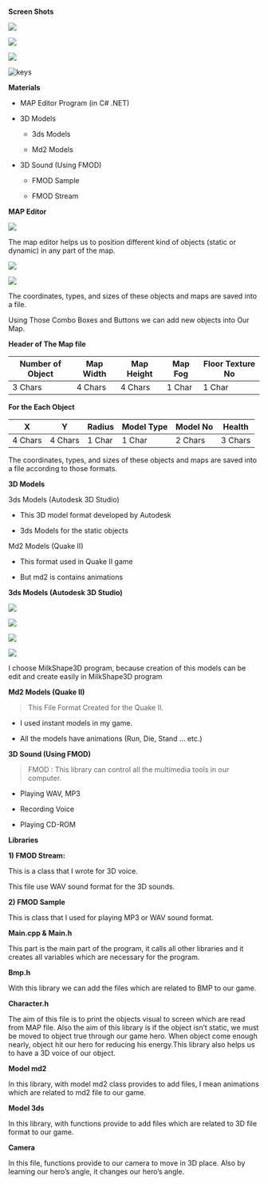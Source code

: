 **Screen Shots**

![](media/de53d22f2e8c800f98ad23670cb08c40.png)

![](media/3dbd5145f6784684740df476531dfbe0.png)

![](media/debf0d071ae4935875b4dca263a45aed.png)

![keys](media/d2736fe396080cad87d11d57b5e25efc.jpg)

**Materials**

-   MAP Editor Program (in C\# .NET)

-   3D Models

    -   3ds Models

    -   Md2 Models

-   3D Sound (Using FMOD)

    -   FMOD Sample

    -   FMOD Stream

**MAP Editor**

![](media/f8614577d6572ca361798cd1490d99db.png)

The map editor helps us to position different kind of objects (static or
dynamic) in any part of the map.

![](media/929876af2de054b9f5dce71e69ae83cd.png)

![](media/dcf8febbc83cee2bca80c1b490e850c9.png)

The coordinates, types, and sizes of these objects and maps are saved into a
file.

Using Those Combo Boxes and Buttons we can add new objects into Our Map.

**Header of The Map file**

| Number of Object | Map Width | Map Height | Map Fog | Floor Texture No |
|------------------|-----------|------------|---------|------------------|
| 3 Chars          | 4 Chars   | 4 Chars    | 1 Char  | 1 Char           |

**For the Each Object**

| X       | Y       | Radius | Model Type | Model No | Health  |
|---------|---------|--------|------------|----------|---------|
| 4 Chars | 4 Chars | 1 Char | 1 Char     | 2 Chars  | 3 Chars |

The coordinates, types, and sizes of these objects and maps are saved into a
file according to those formats.

**3D Models**

3ds Models (Autodesk 3D Studio)

-   This 3D model format developed by Autodesk

-   3ds Models for the static objects

Md2 Models (Quake II)

-   This format used in Quake II game

-   But md2 is contains animations

**3ds Models (Autodesk 3D Studio)**

![](media/0df9751ad0aca545d82f731686b81add.png)

![](media/6c12063c2c3cb7f0964c11031fbe13fd.png)

![](media/737f10b593e7af72976bea2b06cffe38.png)

![](media/c8746742fa7ea77c0af789ab87423c36.png)

I choose MilkShape3D program, because creation of this models can be edit and
create easily in MilkShape3D program

**Md2 Models (Quake II)**

>   This File Format Created for the Quake II.

-   I used instant models in my game.

-   All the models have animations (Run, Die, Stand … etc.)

**3D Sound (Using FMOD)**

>   FMOD : This library can control all the multimedia tools in our computer.

-   Playing WAV, MP3

-   Recording Voice

-   Playing CD-ROM

**Libraries**

**1) FMOD Stream:**

This is a class that I wrote for 3D voice.

This file use WAV sound format for the 3D sounds.

**2) FMOD Sample**

This is class that I used for playing MP3 or WAV sound format.

**Main.cpp & Main.h**

This part is the main part of the program, it calls all other libraries and it
creates all variables which are necessary for the program.

**Bmp.h**

With this library we can add the files which are related to BMP to our game.

**Character.h**

The aim of this file is to print the objects visual to screen which are read
from MAP file. Also the aim of this library is if the object isn’t static, we
must be moved to object true through our game hero. When object come enough
nearly, object hit our hero for reducing his energy.This library also helps us
to have a 3D voice of our object.

**Model md2**

In this library, with model md2 class provides to add files, I mean animations
which are related to md2 file to our game.

**Model 3ds**

In this library, with functions provide to add files which are related to 3D
file format to our game.

**Camera**

In this file, functions provide to our camera to move in 3D place. Also by
learning our hero’s angle, it changes our hero’s angle.
